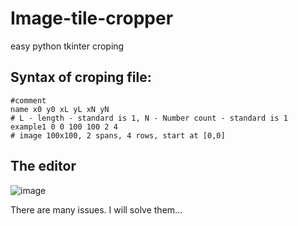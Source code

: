 # Image-tile-cropper
easy python tkinter croping


## Syntax of croping file:
```
#comment
name x0 y0 xL yL xN yN
# L - length - standard is 1, N - Number count - standard is 1
example1 0 0 100 100 2 4 
# image 100x100, 2 spans, 4 rows, start at [0,0]
```

## The editor
![image](https://user-images.githubusercontent.com/76277379/144382666-1019048e-84d1-4810-8252-874adb7e4603.png)

There are many issues. I will solve them...
